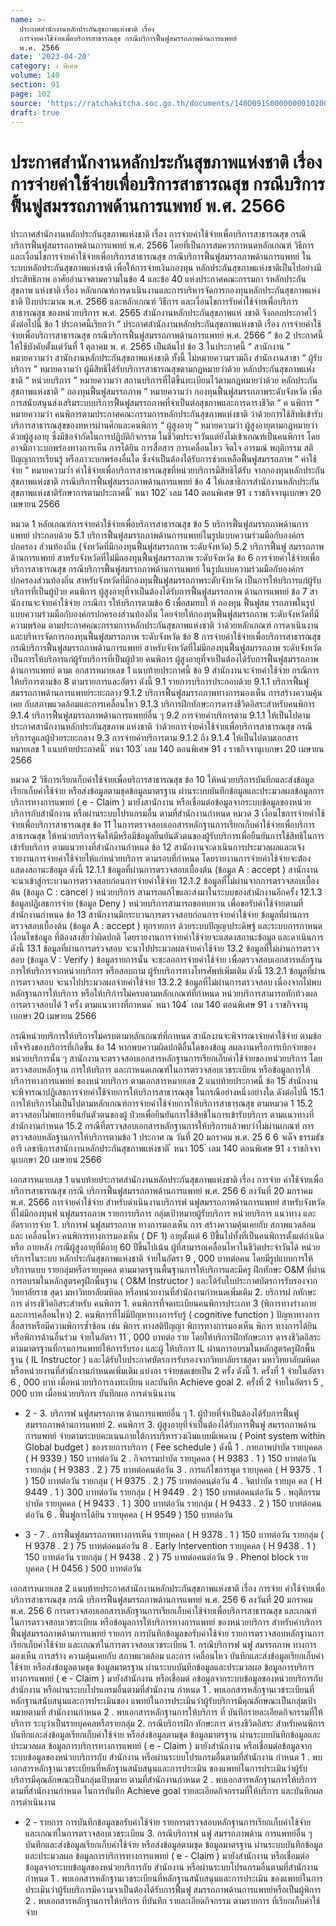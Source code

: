 ```yaml
---
name: >-
  ประกาศสำนักงานหลักประกันสุขภาพแห่งชาติ เรื่อง
  การจ่ายค่าใช้จ่ายเพื่อบริการสาธารณสุข กรณีบริการฟื้นฟูสมรรถภาพด้านการแพทย์
  พ.ศ. 2566
date: '2023-04-20'
category: ง พิเศษ
volume: 140
section: 91
page: 102
source: 'https://ratchakitcha.soc.go.th/documents/140D091S0000000010200.pdf'
draft: true
---
```


# ประกาศสำนักงานหลักประกันสุขภาพแห่งชาติ เรื่อง การจ่ายค่าใช้จ่ายเพื่อบริการสาธารณสุข กรณีบริการฟื้นฟูสมรรถภาพด้านการแพทย์ พ.ศ. 2566

ประกาศสำนักงานหลักประกันสุขภาพแห่งชาติ เรื่อง การจ่ายค่าใช้จ่ายเพื่อบริการสาธารณสุข กรณีบริการฟื้นฟูสมรรถภาพด้านการแพทย์ พ.ศ. 2566 โดยที่เป็นการสมควรกาหนดหลักเกณฑ์ วิธีการ และเงื่อนไขการจ่ายค่าใช้จ่ายเพื่อบริการสาธารณสุข กรณีบริการฟื้นฟูสมรรถภาพด้านการแพทย์ ในระบบหลักประกันสุขภาพแห่งชาติ เพื่อให้การจ่ายเงินกองทุน หลักประกันสุขภาพแห่งชาติเป็นไปอย่างมีประสิทธิภาพ อาศัยอำนาจตามความในข้อ 4 และข้อ 40 แห่งประกาศคณะกรรมกา รหลักประกันสุขภาพ แห่งชาติ เรื่อง หลักเกณฑ์การดาเนินงานและการบริหารจัดการกองทุนหลักประกันสุขภาพแห่งชาติ ปีงบประมาณ พ.ศ. 2566 และหลักเกณฑ์ วิธีการ และเงื่อนไขการรับค่าใช้จ่ายเพื่อบริการสาธารณสุข ของหน่วยบริการ พ.ศ. 2565 สำนักงานหลักประกันสุขภาพแห่ งชาติ จึงออกประกาศไว้ ดังต่อไปนี้ ข้อ 1 ประกาศนี้เรียกว่า “ ประกาศสำนักงานหลักประกันสุขภาพแห่งชาติ เรื่อง การจ่ายค่าใช้จ่ายเพื่อบริการสาธารณสุข กรณีบริการฟื้นฟูสมรรถภาพด้านการแพทย์ พ.ศ. 2566 ” ข้อ 2 ประกาศนี้ให้ใช้บังคับตั้งแต่วันที่ 1 ตุลาคม พ. ศ. 2565 เป็นต้นไป ข้อ 3 ในประกาศนี้ “ สานักงาน ” หมายความว่า สานักงานหลักประกันสุขภาพแห่งชาติ ทั้งนี้ ไม่หมายความรวมถึง สำนักงานสาขา “ ผู้รับบริการ ” หมายความว่า ผู้มีสิทธิได้รับบริการสาธารณสุขตามกฎหมายว่าด้วย หลักประกันสุขภาพแห่งชาติ “ หน่วยบริการ ” หมายความว่า สถานบริการที่ได้ขึ้นทะเบียนไว้ตามกฎหมายว่าด้วย หลักประกันสุขภาพแห่งชาติ “ กองทุนฟื้นฟูสมรรถภาพ ” หมายความว่า กองทุนฟื้นฟูสมรรถภาพระดับจังหวัด เพื่อการสนับสนุนส่งเสริมระบบบริการฟื้นฟูสมรรถภาพที่จำเป็นต่อสุขภาพและการดารงชีวิต “ ค นพิการ ” หมายความว่า คนพิการตามประกาศคณะกรรมการหลักประกันสุขภาพแห่งชาติ ว่าด้วยการใช้สิทธิเข้ารับบริการสาธารณสุขของทหารผ่านศึกและคนพิการ “ ผู้สูงอายุ ” หมายความว่า ผู้สูงอายุตามกฎหมายว่าด้วยผู้สูงอายุ ซึ่งมีข้อจำกัดในการปฏิบัติกิจกรรม ในชีวิตประจาวันแต่ยังไม่เข้าเกณฑ์เป็นคนพิการ โดยอาจมีภาวะบกพร่องทางการเห็น การได้ยิน การสื่อสาร การเคลื่อนไหว จิตใจ อารมณ์ พฤติกรรม สติปัญญาการเรียนรู้ หรือภาวะบกพร่องอื่นใด ซึ่งจำเป็นต้องได้รับการช่วยเหลือฟื้นฟูสมรรถภาพ “ ค่าใช้จ่าย ” หมายความว่ำ ค่าใช้จ่ายเพื่อบริการสาธารณสุขที่หน่วยบริการมีสิทธิได้รับ จากกองทุนหลักประกันสุขภาพแห่งชาติ กรณีบริการฟื้นฟูสมรรถภาพด้านการแพทย์ ข้อ 4 ให้เลขาธิการสำนักงานหลักประกันสุขภาพแห่งชาติรักษาการตามประกาศนี้ ้ หนา 102 ่ เลม 140 ตอนพิเศษ 91 ง ราชกิจจานุเบกษา 20 เมษายน 2566

หมวด 1 หลักเกณฑ์การจ่ายค่าใช้จ่ายเพื่อบริการสาธารณสุข ข้อ 5 บริการฟื้นฟูสมรรถภาพด้านการแพทย์ ประกอบด้วย 5.1 บริการฟื้นฟูสมรรถภาพด้านการแพทย์ในรูปแบบความร่วมมือกับองค์กรปกครอง ส่วนท้องถิ่น (จังหวัดที่มีกองทุนฟื้นฟูสมรรถภาพ ระดับจังหวัด) 5.2 บริการฟื้นฟู สมรรถภาพด้านการแพทย์ สาหรับจังหวัดที่ไม่มีกองทุนฟื้นฟูสมรรถภาพ ระดับจังหวัด ข้อ 6 การจ่ายค่าใช้จ่ายเพื่อบริการสาธารณสุข กรณีบริการฟื้นฟูสมรรถภาพด้านการแพทย์ ในรูปแบบความร่วมมือกับองค์กรปกครองส่วนท้องถิ่น สาหรับจังหวัดที่มีกองทุนฟื้นฟูสมรรถภาพระดับจังหวัด เป็นการให้บริการแก่ผู้รับบริการที่เป็นผู้ป่วย คนพิการ ผู้สูงอายุที่จาเป็นต้องได้รับการฟื้นฟูสมรรถภาพ ด้านการแพทย์ ข้อ 7 สานักงานจะจ่ายค่าใช้จ่าย กรณีกา รให้บริการตามข้อ 6 เพื่อสมทบใ ห้ กองทุน ฟื้นฟูสม รรถภาพในรูปแบบความร่วมมือกับองค์กรปกครองส่วนท้องถิ่น โดยจ่ายให้กองทุนฟื้นฟูสมรรถภาพ ระดับจังหวัดที่มีความพร้อม ตามประกาศคณะกรรมการหลักประกันสุขภาพแห่งชาติ ว่าด้วยหลักเกณฑ์ การดาเนินงานและบริหารจัดการกองทุนฟื้นฟูสมรรถภาพ ระดับจังหวัด ข้อ 8 การจ่ายค่าใช้จ่ายเพื่อบริการสาธารณสุข กรณีบริการฟื้นฟูสมรรถภาพด้านการแพทย์ สาหรับจังหวัดที่ไม่มีกองทุนฟื้นฟูสมรรถภาพ ระดับจังหวัด เป็นการให้บริการแก่ผู้รับบริการที่เป็นผู้ป่วย คนพิการ ผู้สูงอายุที่จาเป็นต้องได้รับการฟื้นฟูสมรรถภาพด้านการแพทย์ ตามเ อกสารหมายเลข 1 แนบท้ายประกาศนี้ ข้อ 9 สำนักงานจะจ่ายค่าใช้จ่าย กรณีการให้บริการตามข้อ 8 ตามรายการและอัตรา ดังนี้ 9.1 รายการบริการประกอบด้วย 9.1.1 บริการฟื้นฟูสมรรถภาพด้านการแพทย์ระยะกลาง 9.1.2 บริการฟื้นฟูสมรรถภาพทางการมองเห็น การสร้างความคุ้นเคย กับสภาพแวดล้อมและการเคลื่อนไหว 9.1.3 บริการฝึกทักษะการดารงชีวิตอิสระสำหรับคนพิการ 9.1.4 บริการฟื้นฟูสมรรถภาพด้านการแพทย์อื่น ๆ 9.2 การจ่ายค่าบริการตาม 9.1.1 ให้เป็นไปตามประกาศสานักงานหลักประกันสุขภาพ แห่งชาติ ว่าด้วยการจ่ำยค่าใช้จ่ายเพื่อบริการสาธารณสุข กรณีบริการดูแลผู้ป่วยระยะกลาง 9.3 การจ่ายค่าบริการตาม 9.1.2 ถึง 9.1.4 ให้เป็นไปตามเอกสารหมายเลข 1 แนบท้ายประกาศนี้ ้ หนา 103 ่ เลม 140 ตอนพิเศษ 91 ง ราชกิจจานุเบกษา 20 เมษายน 2566

หมวด 2 วิธีการเรียกเก็บค่าใช้จ่ายเพื่อบริการสาธารณสุข ข้อ 10 ให้หน่วยบริการบันทึกและส่งข้อมูลเรียกเก็บค่าใช้จ่าย หรือส่งข้อมูลตามชุดข้อมูลมาตรฐาน ผ่านระบบบันทึกข้อมูลและประมวลผลข้อมูลการบริการทางการแพทย์ ( e - Claim ) มายังสานักงาน หรือเชื่อมต่อข้อมูลจากระบบข้อมูลของหน่วยบริการกับสำนักงาน หรือผ่านระบบโปรแกรมอื่น ตามที่สำนักงานกำหนด หมวด 3 เงื่อนไขการจ่ายค่าใช้จ่ายเพื่อบริการสาธารณสุข ข้อ 11 ในการตรวจสอบเอกสารหลักฐานการเรียกเก็บค่าใช้จ่ายเพื่อบริการสาธารณสุข ให้หน่วยบริการจัดให้มีหรือมีข้อมูลยืนยันตัวตนของผู้รับบริการเพื่อยืนยันการใช้สิทธิในการเข้ารับบริการ ตามแนวทางที่สำนักงานกำหนด ข้อ 12 สานักงานจะดาเนินการประมวลผลและแจ้งรายงานการจ่ายค่าใช้จ่ายให้แก่หน่วยบริการ ตามรอบที่กำหนด โดยรายงานการจ่ายค่าใช้จ่ายจะต้องแสดงสถานะข้อมูล ดังนี้ 12.1.1 ข้อมูลที่ผ่านการตรวจสอบเบื้องต้น (ข้อมูล A : accept ) สานักงาน จะนาเข้าสู่กระบวนการตรวจสอบก่อนการจ่ายค่าใช้จ่าย 12.1.2 ข้อมูลที่ไม่ผ่านจากการตรวจสอบเบื้องต้น (ข้อมูล C : cancel ) หน่วยบริการ สามารถแก้ไขและส่งมาในระบบของสำนักงานอีกครั้ง 12.1.3 ข้อมูลปฏิเสธการจ่าย (ข้อมูล Deny ) หน่วยบริการสามารถขอทบทวน เพื่อขอรับค่าใช้จ่ายตามที่สำนักงานกำหนด ข้อ 13 สานักงานมีกระบวนการตรวจสอบก่อนการจ่ายค่าใช้จ่าย ข้อมูลที่ผ่านการตรวจสอบเบื้องต้น (ข้อมูล A : accept ) ทุกรายการ ด้วยระบบปัญญาประดิษฐ์ และระบบการกาหนดเงื่อนไขข้อมูล ที่ต้องสงสัยว่ำผิดปกติ โดยรายงานการจ่ายค่าใช้จ่ายจะแสดงสถานะข้อมูล และดาเนินการ ดังนี้ 13.1 ข้อมูลที่ผ่านการตรวจสอบ จะนาไปประมวลผลจ่ายค่าใช้จ่าย 13.2 ข้อมูลที่ไม่ผ่านการตรวจสอบ (ข้อมูล V : Verify ) ข้อมูลรายการนั้น จะชะลอการจ่ายค่าใช้จ่าย เพื่อตรวจสอบเอกสารหลักฐานการให้บริการจากหน่วยบริการ หรือสอบถาม ผู้รับบริการทางโทรศัพท์เพิ่มเติม ดังนี้ 13.2.1 ข้อมูลที่ผ่านการตรวจสอบ จะนาไปประมวลผลจ่ายค่าใช้จ่าย 13.2.2 ข้อมูลที่ไม่ผ่านการตรวจสอบ เนื่องจากไม่พบหลักฐานการให้บริการ หรือให้บริกำรไม่ครบตามหลักเกณฑ์ที่กำหนด หน่วยบริการสามารถทักท้วงผลการตรวจสอบได้ 1 ครั้ง ตามแนวทางที่กาหนด ้ หนา 104 ่ เลม 140 ตอนพิเศษ 91 ง ราชกิจจานุเบกษา 20 เมษายน 2566

กรณีหน่วยบริการให้บริการไม่ครบตามหลักเกณฑ์ที่กาหนด สานักงานจะพิจารณาจ่ายค่าใช้จ่าย ตามข้อเท็จจริงของบริการที่เกิดขึ้น ข้อ 14 หากพบความผิดปกติอื่นใดของข้อมู ลผลงานหรือการเบิกจ่ายของหน่วยบริการนั้น ๆ สานักงานจะตรวจสอบเอกสารหลักฐานการเรียกเก็บค่าใช้จ่ายของหน่วยบริการ โดยตรวจสอบหลักฐาน การให้บริการ และกาหนดเกณฑ์ในการตรวจสอบเวชระเบียน หรือข้อมูลการให้บริการทางการแพทย์ ของหน่วยบริการ ตามเอกสารหมายเลข 2 แนบท้ายประกาศนี้ ข้อ 15 สำนักงานจะพิจารณาปฏิเสธการจ่ายค่าใช้จ่ายการให้บริการสาธารณสุข ในกรณีอย่างหนึ่งอย่างใด ดังต่อไปนี้ 15.1 การให้บริการไม่เป็นไปตามหลักเกณฑ์การจ่ายค่าใช้จ่ายการให้บริการสาธารณสุข ตามหมวด 1 15.2 ตรวจสอบไม่พบการยืนยันตัวตนของผู้ ป่วยเพื่อยืนยันการใช้สิทธิในการเข้ารับบริการ ตามแนวทางที่สำนักงานกำหนด 15.2 กรณีที่ตรวจสอบเอกสารหลักฐานการให้บริการแล้วพบว่าไม่ผ่านเกณฑ์ การตรวจสอบหลักฐานการให้บริการตามข้อ 1 ประกาศ ณ วันที่ 20 มกราคม พ.ศ. 25 6 6 จเด็จ ธรรมธัชอารี เลขาธิการสานักงานหลักประกันสุขภาพแห่งชาติ ้ หนา 105 ่ เลม 140 ตอนพิเศษ 91 ง ราชกิจจานุเบกษา 20 เมษายน 2566

เอกสารหมายเลข 1 แนบท้ายประกาศสำนักงานหลักประกันสุขภาพแห่งชาติ เรื่อง การจ่าย ค่าใช้จ่ายเพื่อบริการสาธารณสุข กรณี บริการฟื้นฟูสมรรถภาพด้านการแพทย์ พ.ศ. 256 6 ลงวันที่ 20 มกราคม พ.ศ. 2566 การจ่ายค่าใช้จ่าย สำหรับดำเนินงานบริการฟ นฟูสมรรถภาพด้านการแพทย์ สาหรับจังหวัดที่ไม่มีกองทุนฟ นฟูสมรรถภาพ รายการบริการ กลุ่มเป้าหมายผู้รับบริการ หน่วยบริการ แนวทาง และอัตราการจ่าย 1. บริการฟ นฟูสมรรถภาพ ทางการมองเห็น การ สร้างความคุ้นเคยกับ สภาพแวดล้อมและ เคลื่อนไหว คนพิการทางการมองเห็น ( DF 1) อายุตั้งแต่ 6 ปีขึ้นไปทั้งที่เป็นคนพิการตั้งแต่กำเนิดหรือ ภายหลัง กรณีผู้สูงอายุที่มีอายุ 60 ปีขึ้นไปเน้น ผู้ที่สามารถเคลื่อนไหวในชีวิตประจำวันได้ หน่วยบริการในระบบ หลักประกันสุขภาพแห่งชาติ จ่ายในอัตรา 9 , 000 บาทต่อคน โดยมีรูปแบบการให้บริการแบบ รายกลุ่มหรือรายบุคคล ตามมาตรฐานพื้นฐานการให้บริการและมีครู ฝึกทักษะ O&M ที่ผ่านการอบรมในหลักสูตรครูฝึกพื้นฐาน ( O&M Instructor ) และได้รับใบประกาศบัตรการรับรองจากวิทยาลัยราช สุดา มหาวิทยาลัยมหิดล หรือหน่วยงานที่สำนักงานกำหนดเพิ่มเติม 2. บริการฝ กทักษะการ ดำรงชีวิตอิสระสำหรับ คนพิการ 1. คนพิการที่จดทะเบียนคนพิการประเภท 3 (พิการทางร่างกายและการเคลื่อนไหว) 2. คนพิการที่ไม่มีปัญหาทางการรับรู้ ( cognitive function ) ปัญหาทางการ สื่อสารหรือมีความพิการซ้ำซ้อน เช่น พิการ ทางสติปัญญา พิการทางการมองเห็น พิการ ทางการได้ยิน หรือพิการด้านอื่นร่วม จ่ายในอัตรา 11 , 000 บาทต่อ ราย โดยให้บริการฝึกทักษะการ ดารงชีวิตอิสระตามมาตรฐานที่กรมการแพทย์ให้การรับรอง และผู้ ให้บริการ IL ผ่านการอบรมในหลักสูตรครูฝึกพื้นฐาน ( IL Instructor ) และได้รับใบประกาศบัตรการรับรองจากวิทยาลัยราชสุดา มหาวิทยาลัยมหิดล หรือหน่วยงานที่สำนักงานกำหนดเพิ่มเติม แบ่งกา รจ่ายชดเชยเป็น 2 ครั้ง ดังนี้ 1. ครั้งที่ 1 จ่ายในอัตรา 6 , 000 บาท เมื่อหน่วยบริการลงทะเบียน และบันทึก Achieve goal 2. ครั้งที่ 2 จ่ายในอัตรา 5 , 000 บาท เมื่อหน่วยบริการ บันทึกผล การดำเนินงาน

- 2 - 3. บริการฟ นฟูสมรรถภาพ ด้านการแพทย์อื่น ๆ 1. ผู้ป่วยที่จำเป็นต้องได้รับการฟื้นฟู สมรรถภาพด้านการแพทย์ 2. คนพิการ 3. ผู้สูงอายุที่จำเป็นต้องได้รับการฟื้นฟู สมรรถภาพด้านการแพทย์ จ่ายตามระบบคะแนนภายใต้การบริหารวงเงินแบบมีเพดาน ( Point system within Global budget ) ของรายการบริการ ( Fee schedule ) ดังนี้ 1 . กายภาพบำบัด รายบุคคล ( H 9339 ) 150 บาทต่อวัน 2 . กิจกรรมบำบัด รายบุคคล ( H 9383 . 1 ) 150 บาทต่อวัน รายกลุ่ม ( H 9383 . 2 ) 75 บาทต่อคนต่อวัน 3 . การแก้ไขการพูด รายบุคคล ( H 9375 . 1 ) 150 บาทต่อวัน รายกลุ่ม ( H 9375 . 2 ) 75 บาทต่อคนต่อวัน 4 . จิตบำบัด รายบุค คล ( H 9449 . 1 ) 300 บาทต่อวัน รายกลุ่ม ( H 9449 . 2 ) 150 บาทต่อคนต่อวัน 5 . พฤติกรรมบำบัด รายบุคคล ( H 9433 . 1 ) 300 บาทต่อวัน รายกลุ่ม ( H 9433 . 2 ) 150 บาทต่อคนต่อวัน 6 . ฟื้นฟูการได้ยิน รายบุคคล ( H 9549 ) 150 บาทต่อวัน

- 3 - 7 . การฟื้นฟูสมรรถภาพทางการเห็น รายบุคคล ( H 9378 . 1 ) 150 บาทต่อวัน รายกลุ่ม ( H 9378 . 2 ) 75 บาทต่อคนต่อวัน 8 . Early Intervention รายบุคคล ( H 9438 . 1 ) 150 บาทต่อวัน รายกลุ่ม ( H 9438 . 2 ) 75 บาทต่อคนต่อวัน 9 . Phenol block รายบุคคล ( H 0456 ) 500 บาทต่อวัน

เอกสารหมายเลข 2 แนบท้ายประกาศสำนักงานหลักประกันสุขภาพแห่งชาติ เรื่อง การจ่าย ค่าใช้จ่ายเพื่อบริการสาธารณสุข กรณี บริการฟื้นฟูสมรรถภาพด้านการแพทย์ พ.ศ. 256 6 ลงวันที่ 20 มกราคม พ.ศ. 256 6 การตรวจสอบเอกสารหลักฐานการเรียกเก็บค่าใช้จ่ายเพื่อบริการสาธารณสุข และเกณฑ์ในการตรวจสอบเวชระเบียน หรือข้อมูลการให้บริการทางการแพทย์ ของหน่วยบริการ สำหรับค่าบริการฟื้นฟูสมรรถภาพด้านการแพทย์ รายการ การบันทึกข้อมูลขอรับค่าใช้จ่าย รายการตรวจสอบหลักฐานการเรียกเก็บค่าใช้จ่าย และเกณฑ์ในการตรวจสอบเวชระเบียน 1. กรณีบริการฟ นฟู สมรรถภาพ ทางการมองเห็น การสร้าง ความคุ้นเคยกับ สภาพแวดล้อม และการ เคลื่อนไหว บันทึกและส่งข้อมูลเรียกเก็บค่าใช้จ่าย หรือส่งข้อมูลตามชุด ข้อมูลมาตรฐาน ผ่านระบบบันทึกข้อมูลและประมวลผล ข้อมูลการบริการทางการแพทย์ ( e - Claim ) มายังสำนักงาน หรือเชื่อมต่ อข้อมูลจากระบบข้อมูลของหน่วยบริการกับ สำนักงาน หรือผ่านระบบโปรแกรมอื่นตามที่สำนักงาน กำหนด 1 . พบเอกสารหลักฐานเวชระเบียนที่หลักฐานสนับสนุนและการประเมินของ แพทย์ในการประเมินว่าผู้รับบริการมีคุณลักษณะเป็นกลุ่มเป้าหมายตามที่ สำนักงานกำหนด 2 . พบเอกสารหลักฐานการให้บริการ ที่ บันทึกรายละเอียดกิจกรรมที่ให้บริการ ระบุว่าเป็นรายบุคคลหรือรายกลุ่ม 2. กรณีบริการฝึก ทักษะการ ดำรงชีวิตอิสระ สำหรับคนพิการ บันทึกและส่งข้อมูลเรียกเก็บค่าใช้จ่าย หรือส่งข้อมูลตามชุด ข้อมูลมาตรฐาน ผ่านระบบบันทึกข้อมูลและประมวลผล ข้อมูลการบริการทางการแพทย์ ( e - Claim ) มายังสำนักงาน หรือเชื่อมต่อข้อมูลจากระบบข้อมูลของหน่วยบริการกับ สำนักงาน หรือผ่านระบบโปรแกรมอื่นตามที่สำนักงาน กำหนด 1 . พบเอกสารหลักฐานเวชระเบียนที่หลักฐานสนับสนุนและการประเมิน ของแพทย์ในการประเมินว่าผู้รับบริการมีคุณลักษณะเป็นกลุ่มเป้าหมาย ตามที่สำนักงานกำหนด 2 . พบเอกสารหลักฐานการให้บริการ ตามที่สำนักงานกำหนด ในการบันทึก Achieve goal รายละเอียดกิจกรรมที่ให้บริการ และบันทึกผล การดำเนินงาน

- 2 - รายการ การบันทึกข้อมูลขอรับค่าใช้จ่าย รายการตรวจสอบหลักฐานการเรียกเก็บค่าใช้จ่าย และเกณฑ์ในการตรวจสอบเวชระเบียน 3. กรณีบริการฟ นฟู สมรรถภาพด้าน การแพทย์อื่น ๆ บันทึกและส่งข้อมูลเรียกเก็บค่าใช้จ่าย หรือส่งข้อมูลตามชุด ข้อมูลมาตรฐาน ผ่านระบบบันทึกข้อมูลและประมวลผล ข้อมูลการบริการทางการแพทย์ ( e - Claim ) มายังสำนักงาน หรือเชื่อมต่อข้อมูลจากระบบข้อมูลของหน่วยบริการกับ สำนักงาน หรือผ่านระบบโปรแกรมอื่นตามที่สำนักงาน กำหนด 1 . พบเอกสารหลักฐานเวชระเบียนที่หลักฐานสนับสนุนและการประเมิน ของแพทย์ในการประเมินว่าผู้รับบริการมีความจาเป็นต้องได้รับการฟื้นฟู สมรรถภาพด้านการแพทย์หรือเป็นผู้พิการ 2 . พบเอกสารหลักฐานการให้บริการ ที่บันทึก รายละเอียดกิจกรรม ตามรายการ ที่เรียกเก็บค่าใช้จ่าย
